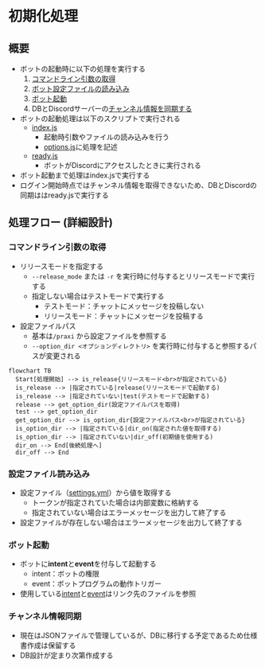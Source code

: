 # 初期化処理

## 概要

* ボットの起動時に以下の処理を実行する
  1. [コマンドライン引数の取得](#コマンドライン引数の取得)
  2. [ボット設定ファイルの読み込み](#設定ファイル読み込み)
  3. [ボット起動](#ボット起動)
  4. DBとDiscordサーバーの[チャンネル情報を同期する](#チャンネル情報同期)
* ボットの起動処理は以下のスクリプトで実行される
  * [index.js](../index.js)
    * 起動時引数やファイルの読み込みを行う
    * [options.js](../bot_system/options.js)に処理を記述
  * [ready.js](../bot_system/events/ready.js)
    * ボットがDiscordにアクセスしたときに実行される
* ボット起動まで処理はindex.jsで実行する
* ログイン開始時点ではチャンネル情報を取得できないため、DBとDiscordの同期ははready.jsで実行する

## 処理フロー (詳細設計)

### コマンドライン引数の取得

* リリースモードを指定する
  * `--release_mode` または `-r` を実行時に付与するとリリースモードで実行する
  * 指定しない場合はテストモードで実行する
    * テストモード：チャットにメッセージを投稿しない
    * リリースモード：チャットにメッセージを投稿する
* 設定ファイルパス
  * 基本は`/praxi` から設定ファイルを参照する
  * `--option_dir <オプションディレクトリ>` を実行時に付与すると参照するパスが変更される

```mermaid
flowchart TB
  Start[処理開始] --> is_release{リリースモード<br>が指定されている}
  is_release --> |指定されている|release(リリースモードで起動する)
  is_release --> |指定されていない|test(テストモードで起動する)
  release --> get_option_dir(設定ファイルパスを取得)
  test --> get_option_dir
  get_option_dir --> is_option_dir{設定ファイルパス<br>が指定されている}
  is_option_dir --> |指定されている|dir_on(指定された値を取得する)
  is_option_dir --> |指定されていない|dir_off(初期値を使用する)
  dir_on --> End[後続処理へ]
  dir_off --> End
```

### 設定ファイル読み込み

* 設定ファイル（[settings.yml](../settings-template.yml)）から値を取得する
  * トークンが指定されていた場合は内部変数に格納する
  * 指定されていない場合はエラーメッセージを出力して終了する
* 設定ファイルが存在しない場合はエラーメッセージを出力して終了する

### ボット起動

* ボットに**intent**と**event**を付与して起動する
  * intent：ボットの権限
  * event：ボットプログラムの動作トリガー
* 使用している[intent](intent一覧.md)と[event](event一覧)はリンク先のファイルを参照

### チャンネル情報同期

* 現在はJSONファイルで管理しているが、DBに移行する予定であるため仕様書作成は保留する
* DB設計が定まり次第作成する
